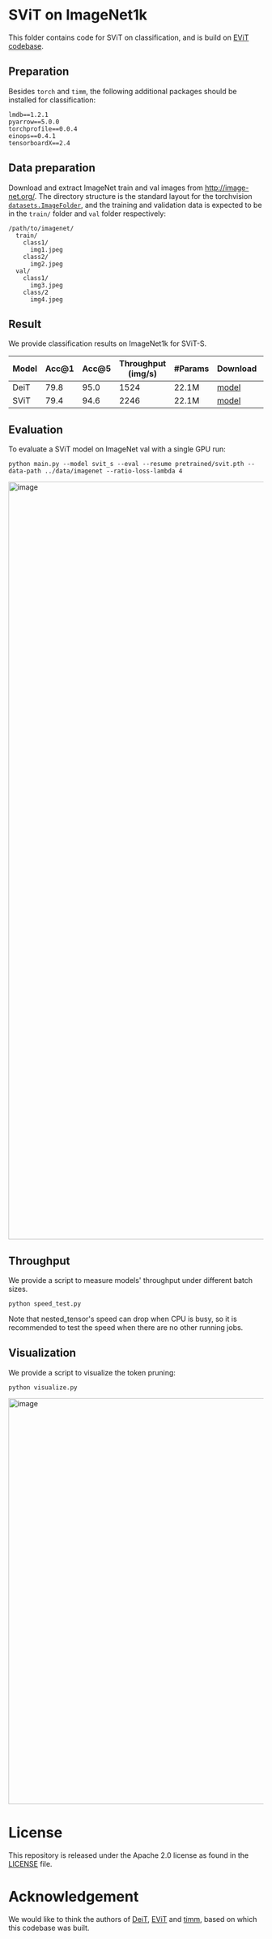 # SViT on ImageNet1k
This folder contains code for SViT on classification, and is build on [EViT codebase](https://github.com/youweiliang/evit/tree/master).

## Preparation
Besides `torch` and `timm`, the following additional packages should be installed for classification:
```
lmdb==1.2.1
pyarrow==5.0.0
torchprofile==0.0.4
einops==0.4.1
tensorboardX==2.4
```

## Data preparation

Download and extract ImageNet train and val images from http://image-net.org/.
The directory structure is the standard layout for the torchvision [`datasets.ImageFolder`](https://pytorch.org/docs/stable/torchvision/datasets.html#imagefolder), and the training and validation data is expected to be in the `train/` folder and `val` folder respectively:

```
/path/to/imagenet/
  train/
    class1/
      img1.jpeg
    class2/
      img2.jpeg
  val/
    class1/
      img3.jpeg
    class/2
      img4.jpeg
```

## Result

We provide classification results on ImageNet1k for SViT-S.

| Model | Acc@1 | Acc@5 | Throughput (img/s) | #Params | Download | log |
| --- | --- | --- | --- | --- | --- | --- |
| DeiT | 79.8 | 95.0 | 1524 | 22.1M | [model](https://dl.fbaipublicfiles.com/deit/deit_small_patch16_224-cd65a155.pth) | - |
| SViT | 79.4 | 94.6 | 2246 | 22.1M | [model](https://drive.google.com/file/d/11qIVZe9LItjmyfVQwcqy-qm_KfWwKz-o/view?usp=drive_link) | [log](https://drive.google.com/file/d/1-Y4evVc9RpxVINe5afeA4EUAcLA-4Fy8/view?usp=drive_link)|


## Evaluation
To evaluate a SViT model on ImageNet val with a single GPU run:
```
python main.py --model svit_s --eval --resume pretrained/svit.pth --data-path ../data/imagenet --ratio-loss-lambda 4
```
<img width="1493" alt="image" src="https://github.com/kaikai23/svit-test/assets/71677542/2d9bbcc6-6d2f-41fb-840d-6c9bb102b88c">


## Throughput
We provide a script to measure models' throughput under different batch sizes.
```shell
python speed_test.py
```
Note that nested_tensor's speed can drop when CPU is busy, so it is recommended to test the speed when there are no other running jobs.

## Visualization
We provide a script to visualize the token pruning:
```
python visualize.py
```
<img width="800" alt="image" src="https://github.com/kaikai23/svit-test/assets/71677542/58c5e631-efb7-4344-8281-9fcf3f220791">


# License
This repository is released under the Apache 2.0 license as found in the [LICENSE](LICENSE) file.

# Acknowledgement
We would like to think the authors of [DeiT](https://github.com/facebookresearch/deit), [EViT](https://github.com/youweiliang/evit/tree/master) and [timm](https://github.com/rwightman/pytorch-image-models), based on which this codebase was built.
